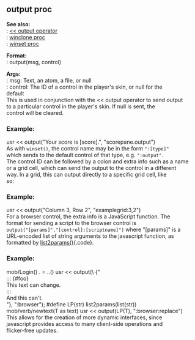 ## output proc    
**See also:**    
:   [\<\< output operator](/operator/%3c%3c/output)    
:   [winclone proc](/proc/winclone)    
:   [winset proc](/proc/winset)    
<!-- -->    
**Format:**    
:   output(msg, control)    
<!-- -->    
**Args:**    
:   msg: Text, an atom, a file, or null    
:   control: The ID of a control in the player\'s skin, or null for the    
    default    
This is used in conjunction with the \<\< output operator to send output    
to a particular control in the player\'s skin. If null is sent, the    
control will be cleared.    
### Example:    
usr \<\< output(\"Your score is \[score\].\", \"scorepane.output\")    
As with `winset()`, the control name may be in the form `":[type]"`    
which sends to the default control of that type, e.g. `":output"`.    
The control ID can be followed by a colon and extra info such as a name    
or a grid cell, which can send the output to the control in a different    
way. In a grid, this can output directly to a specific grid cell, like    
so:    
### Example:    
usr \<\< output(\"Column 3, Row 2\", \"examplegrid:3,2\")    
For a browser control, the extra info is a JavaScript function. The    
format for sending a script to the browser control is    
`output("[params]","[control]:[scriptname]")` where \"\[params\]\" is a    
URL-encoded list of string arguments to the javascript function, as    
formatted by [list2params()](/proc/list2params){.code}.    
### Example:    
mob/Login() . = ..() usr \<\< output(\\ {\"    
::: {#foo}    
This text can change.    
:::    
And this can\'t.    
\"}, \":browser\"); #define LP(str) list2params(list(str))    
mob/verb/newtext(T as text) usr \<\< output(LP(T), \":browser:replace\")    
This allows for the creation of more dynamic interfaces, since    
javascript provides access to many client-side operations and    
flicker-free updates.  